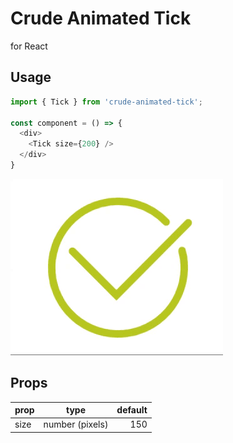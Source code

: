 # Crude Animated Tick

for React

## Usage 

```js
import { Tick } from 'crude-animated-tick';

const component = () => {
  <div>
    <Tick size={200} />
  </div>
}
```

![](gif.gif)

## Props

| prop | type  | default |
| --- | :---: | ------: |
| size | number (pixels) | 150 |
